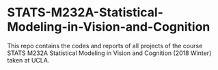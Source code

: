 # STATS-M232A-Statistical-Modeling-in-Vision-and-Cognition
This repo contains the codes and reports of all projects of the course STATS M232A Statistical Modeling in Vision and Cognition (2018 Winter) taken at UCLA.
